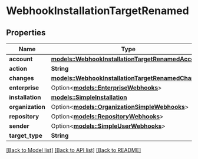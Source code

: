 # WebhookInstallationTargetRenamed

## Properties

Name | Type | Description | Notes
------------ | ------------- | ------------- | -------------
**account** | [**models::WebhookInstallationTargetRenamedAccount**](webhook_installation_target_renamed_account.md) |  | 
**action** | **String** |  | 
**changes** | [**models::WebhookInstallationTargetRenamedChanges**](webhook_installation_target_renamed_changes.md) |  | 
**enterprise** | Option<[**models::EnterpriseWebhooks**](enterprise-webhooks.md)> |  | [optional]
**installation** | [**models::SimpleInstallation**](simple-installation.md) |  | 
**organization** | Option<[**models::OrganizationSimpleWebhooks**](organization-simple-webhooks.md)> |  | [optional]
**repository** | Option<[**models::RepositoryWebhooks**](repository-webhooks.md)> |  | [optional]
**sender** | Option<[**models::SimpleUserWebhooks**](simple-user-webhooks.md)> |  | [optional]
**target_type** | **String** |  | 

[[Back to Model list]](../README.md#documentation-for-models) [[Back to API list]](../README.md#documentation-for-api-endpoints) [[Back to README]](../README.md)


